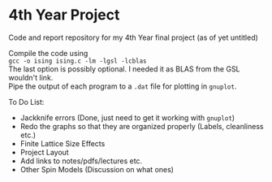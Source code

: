 # 4th Year Project
Code and report repository for my 4th Year final project (as of yet untitled)

Compile the code using\
`gcc -o ising ising.c -lm -lgsl -lcblas`\
The last option is possibly optional. I needed it as BLAS from the GSL wouldn't link.\
Pipe the output of each program to a `.dat` file for plotting in `gnuplot`.

To Do List:
- Jackknife errors (Done, just need to get it working with `gnuplot`)
- Redo the graphs so that they are organized properly (Labels, cleanliness etc.)
- Finite Lattice Size Effects
- Project Layout
- Add links to notes/pdfs/lectures etc.
- Other Spin Models (Discussion on what ones)
